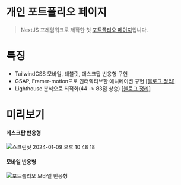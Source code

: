 # 개인 포트폴리오 페이지
> NextJS 프레임워크로 제작한 첫 [포트폴리오 페이지](https://portfolio-nextjs-tan-seven.vercel.app/)입니다. 



# 특징
- TailwindCSS 모바일, 태블릿, 데스크탑 반응형 구현 
- GSAP, Framer-motion으로 인터렉티브한 애니메이션 구현 [[블로그 정리]](https://velog.io/@jinseob102/GSAP-%EA%B0%80%EB%A1%9C-Scroll-%EC%95%A0%EB%8B%88%EB%A9%94%EC%9D%B4%EC%85%98-%EB%A7%8C%EB%93%A4%EA%B8%B0)
- Lighthouse 분석으로 최적화(44 -> 83점 상승) [[블로그 정리]](https://velog.io/@jinseob102/Lighthouse-%EC%9B%B9%ED%8E%98%EC%9D%B4%EC%A7%80-%EC%B5%9C%EC%A0%81%ED%99%94)



# 미리보기
#### 데스크탑 반응형

![스크린샷 2024-01-09 오후 10 48 18](https://github.com/seovee/portfolio-nextjs/assets/18073169/48201590-2f34-4f3a-b3c7-da99a29ee459)

#### 모바일 반응형

![포트폴리오 모바일 반응형](https://github.com/seovee/portfolio-nextjs/assets/18073169/f587e86c-d206-4f9b-bcc8-6c831f57c744)

